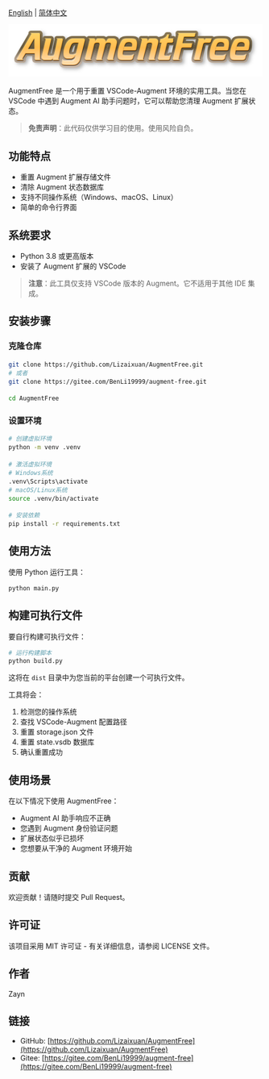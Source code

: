
[English](README.md) | [简体中文](README.zh-CN.md)

![AugmentFree Logo](/image/logo.png)

AugmentFree 是一个用于重置 VSCode-Augment 环境的实用工具。当您在 VSCode 中遇到 Augment AI 助手问题时，它可以帮助您清理 Augment 扩展状态。

> **免责声明**：此代码仅供学习目的使用。使用风险自负。

## 功能特点

- 重置 Augment 扩展存储文件
- 清除 Augment 状态数据库
- 支持不同操作系统（Windows、macOS、Linux）
- 简单的命令行界面

## 系统要求

- Python 3.8 或更高版本
- 安装了 Augment 扩展的 VSCode

> **注意**：此工具仅支持 VSCode 版本的 Augment。它不适用于其他 IDE 集成。

## 安装步骤

### 克隆仓库

```bash
git clone https://github.com/Lizaixuan/AugmentFree.git
# 或者
git clone https://gitee.com/BenLi19999/augment-free.git

cd AugmentFree
```

### 设置环境

```bash
# 创建虚拟环境
python -m venv .venv

# 激活虚拟环境
# Windows系统
.venv\Scripts\activate
# macOS/Linux系统
source .venv/bin/activate

# 安装依赖
pip install -r requirements.txt
```

## 使用方法

使用 Python 运行工具：

```bash
python main.py
```

## 构建可执行文件

要自行构建可执行文件：

```bash
# 运行构建脚本
python build.py
```

这将在 `dist` 目录中为您当前的平台创建一个可执行文件。

工具将会：
1. 检测您的操作系统
2. 查找 VSCode-Augment 配置路径
3. 重置 storage.json 文件
4. 重置 state.vsdb 数据库
5. 确认重置成功

## 使用场景

在以下情况下使用 AugmentFree：
- Augment AI 助手响应不正确
- 您遇到 Augment 身份验证问题
- 扩展状态似乎已损坏
- 您想要从干净的 Augment 环境开始

## 贡献

欢迎贡献！请随时提交 Pull Request。

## 许可证

该项目采用 MIT 许可证 - 有关详细信息，请参阅 LICENSE 文件。

## 作者

Zayn

## 链接

- GitHub: [https://github.com/Lizaixuan/AugmentFree](https://github.com/Lizaixuan/AugmentFree)
- Gitee: [https://gitee.com/BenLi19999/augment-free](https://gitee.com/BenLi19999/augment-free)
